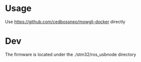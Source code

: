 # Usage

Use https://github.com/cedbossneo/mowgli-docker directly

# Dev

The firmware is located under the ./stm32/ros_usbnode directory
